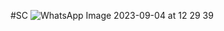 #SC
![WhatsApp Image 2023-09-04 at 12 29 39](https://github.com/hafizsama/acdc/assets/144501922/f247ce80-1aab-4bda-85b7-2a0f940a3bee)
